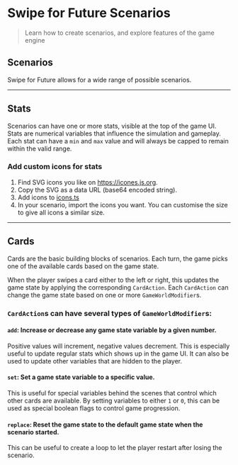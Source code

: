 # Swipe for Future Scenarios

> Learn how to create scenarios, and explore features of the game engine

## Scenarios

Swipe for Future allows for a wide range of possible scenarios.

---

## Stats

Scenarios can have one or more stats, visible at the top of the game UI. Stats are numerical variables that influence the simulation and gameplay. Each stat can have a `min` and `max` value and will always be capped to remain within the valid range.

### Add custom icons for stats

1.  Find SVG icons you like on <https://icones.js.org>.
2.  Copy the SVG as a data URL (base64 encoded string).
3.  Add icons to [icons.ts](../content/content-utils/icons.ts)
4.  In your scenario, import the icons you want. You can customise the size to give all icons a similar size.

---

## Cards

Cards are the basic building blocks of scenarios. Each turn, the game picks one of the available cards based on the game state.

When the player swipes a card either to the left or right, this updates the game state by applying the corresponding `CardAction`. Each `CardAction` can change the game state based on one or more `GameWorldModifier`s.

### `CardAction`s can have several types of `GameWorldModifier`s:

#### `add`: Increase or decrease any game state variable by a given number.

Positive values will increment, negative values decrement. This is especially useful to update regular stats which shows up in the game UI. It can also be used to update other variables that are hidden to the player.

#### `set`: Set a game state variable to a specific value.

This is useful for special variables behind the scenes that control which other cards are available. By setting variables to either `1` or `0`, this can be used as special boolean flags to control game progression.

#### `replace`: Reset the game state to the default game state when the scenario started.

This can be useful to create a loop to let the player restart after losing the scenario.
